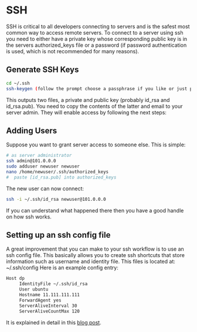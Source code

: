 # SSH 
SSH is critical to all developers connecting to servers and is the safest most common way to access remote servers. 
To connect to a server using ssh you need to either have a private key whose corresponding public key is in the servers authorized_keys file or a password (if password authentication is used, which is not recommended for many reasons).
## Generate SSH Keys
```sh
cd ~/.ssh
ssh-keygen (follow the prompt choose a passphrase if you like or just press enter twice)
```
This outputs two files, a private and public key (probably id_rsa and id_rsa.pub). You need to copy the contents of the latter and email to your server admin. They will enable access by following the next steps:

## Adding Users
Suppose you want to grant server access to someone else. This is simple:

```sh
# as server administrator
ssh admin@101.0.0.0
sudo adduser newuser newuser
nano /home/newuser/.ssh/authorized_keys
#  paste [id_rsa.pub] into authorized_keys
```
The new user can now connect:
```sh
ssh -i ~/.ssh/id_rsa newuser@101.0.0.0 
``` 
If you can understand what happened there then you have a good handle on how ssh works. 
## Setting up an ssh config file
A great improvement that you can make to your ssh workflow is to use an ssh config file. This basically allows you to create ssh shortcuts that store information such as username and identity file. This files is located at: ~/.ssh/config Here is an example config entry:
```sh
Host dp
     IdentityFile ~/.ssh/id_rsa
     User ubuntu
     Hostname 11.111.111.111
     ForwardAgent yes
     ServerAliveInterval 30
     ServerAliveCountMax 120
```

It is explained in detail in this [blog post](http://nerderati.com/2011/03/simplify-your-life-with-an-ssh-config-file/).